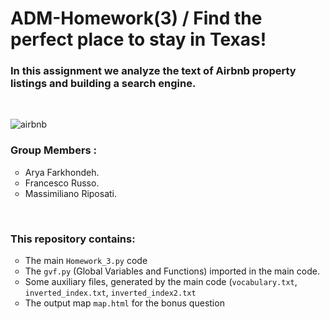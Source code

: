 <H1>ADM-Homework(3) / Find the perfect place to stay in Texas!</H3>

<H3> In this assignment we analyze the text of Airbnb property listings and building a search engine. </H3>
<br>

![airbnb](https://user-images.githubusercontent.com/36385671/48981404-47e9b900-f0d5-11e8-9f57-2c3304f9be56.jpg)

<H3>Group Members :</H3>
  <ul>
    <li type="circle">Arya Farkhondeh.</li>
    <li type="circle">Francesco Russo.</li>
    <li type="circle">Massimiliano Riposati.</li>
  </ul>
<br>
<H3>This repository contains:</H3>
  <ul>
  <li type="circle">The main <code>Homework_3.py</code> code</li>
    <li type="circle">The <code>gvf.py</code> (Global Variables and Functions) imported in the main code.</li>
  <li type="circle">Some auxiliary files, generated by the main code (<code>vocabulary.txt</code>, <code>inverted_index.txt</code>, <code>inverted_index2.txt</code></li>
  <li type="circle">The output map <code>map.html</code> for the bonus question</li>
  </ul>

#
